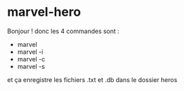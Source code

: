 # marvel-hero

Bonjour !
donc les 4 commandes sont :
- marvel
- marvel -i
- marvel -c
- marvel -s

et ça enregistre les fichiers .txt et .db dans le dossier heros
